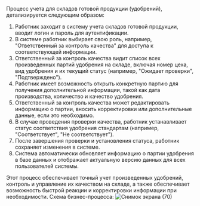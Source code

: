 Процесс учета для складов готовой продукции (удобрений), детализируется следующим образом:

1. Работник заходит в систему учета складов готовой продукции, вводит логин и пароль для аутентификации.
2. В системе работник выбирает свою роль, например, "Ответственный за контроль качества" для доступа к соответствующей информации.
3. Ответственный за контроль качества видит список всех произведенных партий удобрения на складе, включая номер цеха, вид удобрения и их текущий статус (например, "Ожидает проверки", "Подтверждено").
4. Работник имеет возможность открыть конкретную партию для получения дополнительной информации, такой как дата производства, количество и качество удобрения.
5. Ответственный за контроль качества может редактировать информацию о партии, вносить корректировки или дополнительные данные, если это необходимо.
6. В случае проведения проверки качества, работник устанавливает статус соответствия удобрения стандартам (например, "Соответствует", "Не соответствует").
7. После завершения проверки и установления статуса, работник сохраняет изменения в системе.
8. Система автоматически обновляет информацию о партии удобрения в базе данных и отображает актуальную версию данных для всех пользователей системы.

Этот процесс обеспечивает точный учет произведенных удобрений, контроль и управление их качеством на складе, а также обеспечивает возможность быстрой реакции и корректировки информации при необходимости.
Схема бизнес-процесса:
![Снимок экрана (70)](https://github.com/ZeceL/Accounting_System/assets/165992809/9bf6e063-243c-485e-a41f-cfa9dbf4693b)


